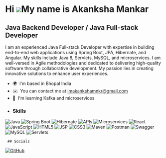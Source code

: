 Hi ![](https://user-images.githubusercontent.com/18350557/176309783-0785949b-9127-417c-8b55-ab5a4333674e.gif)My name is Akanksha Mankar
=======================================================================================================================================

Java Backend Developer / Java Full-stack Developer
--------------------------------------------------

I am an experienced Java Full-stack Developer with expertise in building end-to-end web applications using Spring Boot, JPA, Hibernate, and Angular. My skills include Java 8, Servlets, MySQL, and microservices. I am well-versed in Agile methodologies and dedicated to delivering high-quality software through collaborative development. My passion lies in creating innovative solutions to enhance user experiences.

*   🌍  I'm based in Bhopal India
*   ✉️  You can contact me at [imakankshamnkr@gmail.com](mailto:imakankshamnkr@gmail.com)
*   🧠  I'm learning Kafka and microservices
*   ### Skills 
<p align="left">
  <img src="https://img.shields.io/badge/Java-%23FF9800.svg?&style=for-the-badge&logo=java&logoColor=white" alt="Java" />
  <img src="https://img.shields.io/badge/Spring%20Boot-%236DB33F.svg?&style=for-the-badge&logo=spring-boot&logoColor=white" alt="Spring Boot" />
  <img src="https://img.shields.io/badge/Hibernate-%23568BC5.svg?&style=for-the-badge&logo=hibernate&logoColor=white" alt="Hibernate" />
  <img src="https://img.shields.io/badge/APIs-%230077B5.svg?&style=for-the-badge&logo=api&logoColor=white" alt="APIs" />
  <img src="https://img.shields.io/badge/Microservices-%23000000.svg?&style=for-the-badge&logo=microservices&logoColor=white" alt="Microservices" />
  <img src="https://img.shields.io/badge/React-%2361DAFB.svg?&style=for-the-badge&logo=react&logoColor=white" alt="React" />
  <img src="https://img.shields.io/badge/JavaScript-%23F7DF1E.svg?&style=for-the-badge&logo=javascript&logoColor=white" alt="JavaScript" />
  <img src="https://img.shields.io/badge/HTML5-%23E34F26.svg?&style=for-the-badge&logo=html5&logoColor=white" alt="HTML5" />
  <img src="https://img.shields.io/badge/JSP-%23FFC837.svg?&style=for-the-badge&logo=jsp&logoColor=white" alt="JSP" />
  <img src="https://img.shields.io/badge/CSS3-%231572B6.svg?&style=for-the-badge&logo=css3&logoColor=white" alt="CSS3" />
  <img src="https://img.shields.io/badge/Maven-%23C71A36.svg?&style=for-the-badge&logo=apache-maven&logoColor=white" alt="Maven" />
  <img src="https://img.shields.io/badge/Postman-%23FF6C37.svg?&style=for-the-badge&logo=postman&logoColor=white" alt="Postman" />
  <img src="https://img.shields.io/badge/Swagger-%2385EA2D.svg?&style=for-the-badge&logo=swagger&logoColor=white" alt="Swagger" />
  <img src="https://img.shields.io/badge/MySQL-%234479A1.svg?&style=for-the-badge&logo=mysql&logoColor=white" alt="MySQL" />
  <img src="https://img.shields.io/badge/Servlets-%23FFA726.svg?&style=for-the-badge&logo=servlet&logoColor=white" alt="Servlets" />
</p>
                    
     ## Socials

<p align="left">
  <a href="https://www.github.com/Aquamankar" target="_blank" rel="noreferrer">
    <img src="https://img.shields.io/badge/GitHub-%23121011.svg?&style=for-the-badge&logo=github&logoColor=white" alt="GitHub" />
  </a>
</p>
